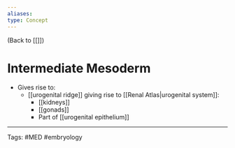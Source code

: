 ```yaml
---
aliases: 
type: Concept
---
```


(Back to [[]])

# Intermediate Mesoderm

- Gives rise to:
	- [[urogenital ridge]] giving rise to [[Renal Atlas|urogenital system]]:
		- [[kidneys]]
		- [[gonads]]
		- Part of [[urogenital epithelium]]

---
Tags: #MED #embryology 